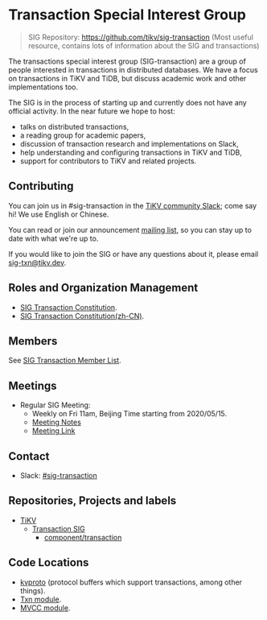 # Transaction Special Interest Group

> SIG Repository: https://github.com/tikv/sig-transaction (Most useful resource, contains lots of information about the SIG and transactions)

The transactions special interest group (SIG-transaction) are a group of people interested in transactions in distributed databases. We have a focus on transactions in TiKV and TiDB, but discuss academic work and other implementations too.

The SIG is in the process of starting up and currently does not have any official activity. In the near future we hope to host:

* talks on distributed transactions,
* a reading group for academic papers,
* discussion of transaction research and implementations on Slack,
* help understanding and configuring transactions in TiKV and TiDB,
* support for contributors to TiKV and related projects.

## Contributing

You can join us in #sig-transaction in the [TiKV community Slack](https://slack.tidb.io/invite?team=tikv-wg&channel=sig-transaction&ref=community-sig); come say hi! We use English or Chinese.

You can read or join our announcement [mailing list](https://groups.google.com/d/forum/tikv-sig-transaction), so you can stay up to date with what we're up to.

If you would like to join the SIG or have any questions about it, please email sig-txn@tikv.dev.

## Roles and Organization Management

- [SIG Transaction Constitution](./constitution.md).
- [SIG Transaction Constitution(zh-CN)](./constitution-zh_CN.md).

## Members

See [SIG Transaction Member List](https://pingcap.com/developer/sig/transaction).

## Meetings

- Regular SIG Meeting:
  - Weekly on Fri 11am, Beijing Time starting from 2020/05/15.
  - [Meeting Notes](https://drive.google.com/drive/folders/15jTHu8Z-ha6RzF3AqcPH59FXthmlNv-Q?usp=sharing)
  - [Meeting Link](https://pingcap.zoom.us/j/5527699243)

## Contact

- Slack: [#sig-transaction](https://slack.tidb.io/invite?team=tikv-wg&channel=sig-transaction&ref=github-sig)

## Repositories, Projects and labels

- [TiKV](https://github.com/tikv/tikv)
  - [Transaction SIG](https://github.com/tikv/tikv/projects/28)
    - [component/transaction](https://github.com/tikv/tikv/labels/component%2Ftransaction)

## Code Locations

- [kvproto](https://github.com/pingcap/kvproto) (protocol buffers which support transactions, among other things).
- [Txn module](https://github.com/tikv/tikv/tree/master/src/storage/txn).
- [MVCC module](https://github.com/tikv/tikv/tree/master/src/storage/mvcc).
